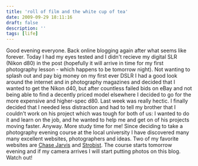 ```yaml
---
title: 'roll of film and the white cup of tea'
date: 2009-09-29 18:11:16
draft: false
description: ''
tags: [life]
---
```


Good evening everyone. Back online blogging again after what seems like forever. Today I had my eyes tested and I didn't recieve my digital SLR (Nikon d80) in the post (hopefully it will arrive in time for my first photography lesson - which happens to be tomorrow night). Not wanting to splash out and pay big money on my first ever DSLR I had a good look around the internet and in photography magazines and decided that I wanted to get the Nikon d40, but after countless failed bids on eBay and not being able to find a decently priced model elsewhere I decided to go for the more expensive and higher-spec d80. Last week was really hectic. I finally decided that I needed less distraction and had to tell my brother that I couldn't work on his project which was tough for both of us: I wanted to do it and learn on the job, and he wanted to help me and get on of his projects moving faster. Anyway. More study time for me! Since deciding to take a photography evening course at the local university I have discovered many many excellent websites, photographers and ideas. Two of my favorite websites are [Chase Jarvis](http://blog.chasejarvis.com/blog/ "Chase Jarvis' Blog") and [Strobist](http://strobist.blogspot.com/2009/09/light-is-not-your-problem.html "Strobist Post"). The course starts tomorrow evening and if my camera arrives I will start putting photos on this blog. Watch out!